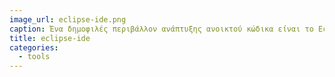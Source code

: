 ```yaml
---
image_url: eclipse-ide.png
caption: Ένα δημοφιλές περιβάλλον ανάπτυξης ανοικτού κώδικα είναι το Eclipse.
title: eclipse-ide
categories:
  - tools
---
```

